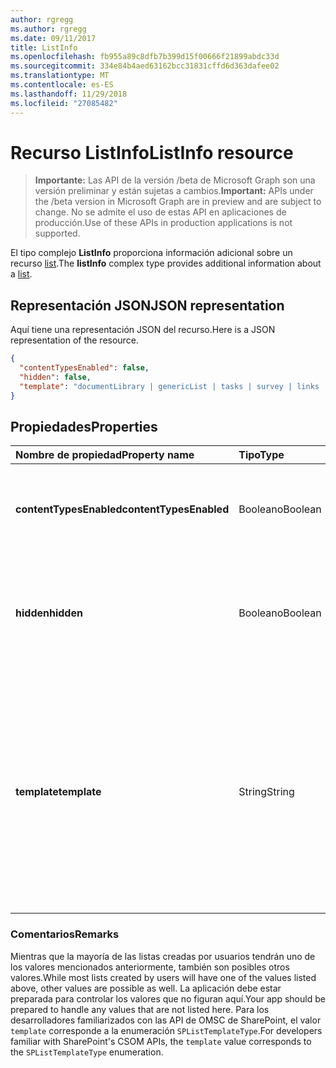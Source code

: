```yaml
---
author: rgregg
ms.author: rgregg
ms.date: 09/11/2017
title: ListInfo
ms.openlocfilehash: fb955a89c8dfb7b399d15f00666f21899abdc33d
ms.sourcegitcommit: 334e84b4aed63162bcc31831cffd6d363dafee02
ms.translationtype: MT
ms.contentlocale: es-ES
ms.lasthandoff: 11/29/2018
ms.locfileid: "27085482"
---
```

# <a name="listinfo-resource"></a><span data-ttu-id="bfe0f-102">Recurso ListInfo</span><span class="sxs-lookup"><span data-stu-id="bfe0f-102">ListInfo resource</span></span>

> <span data-ttu-id="bfe0f-103">**Importante:** Las API de la versión /beta de Microsoft Graph son una versión preliminar y están sujetas a cambios.</span><span class="sxs-lookup"><span data-stu-id="bfe0f-103">**Important:** APIs under the /beta version in Microsoft Graph are in preview and are subject to change.</span></span> <span data-ttu-id="bfe0f-104">No se admite el uso de estas API en aplicaciones de producción.</span><span class="sxs-lookup"><span data-stu-id="bfe0f-104">Use of these APIs in production applications is not supported.</span></span>

<span data-ttu-id="bfe0f-105">El tipo complejo **ListInfo** proporciona información adicional sobre un recurso [list][].</span><span class="sxs-lookup"><span data-stu-id="bfe0f-105">The **listInfo** complex type provides additional information about a [list][].</span></span>

[list]: list.md

## <a name="json-representation"></a><span data-ttu-id="bfe0f-107">Representación JSON</span><span class="sxs-lookup"><span data-stu-id="bfe0f-107">JSON representation</span></span>

<span data-ttu-id="bfe0f-108">Aquí tiene una representación JSON del recurso.</span><span class="sxs-lookup"><span data-stu-id="bfe0f-108">Here is a JSON representation of the resource.</span></span>

<!-- {
  "blockType": "resource",
  "optionalProperties": [
  ],
  "@odata.type": "microsoft.graph.listInfo"
}-->

```json
{
  "contentTypesEnabled": false,
  "hidden": false,
  "template": "documentLibrary | genericList | tasks | survey | links | announcements | contacts | ..."
}
```

## <a name="properties"></a><span data-ttu-id="bfe0f-109">Propiedades</span><span class="sxs-lookup"><span data-stu-id="bfe0f-109">Properties</span></span>

| <span data-ttu-id="bfe0f-110">Nombre de propiedad</span><span class="sxs-lookup"><span data-stu-id="bfe0f-110">Property name</span></span>           | <span data-ttu-id="bfe0f-111">Tipo</span><span class="sxs-lookup"><span data-stu-id="bfe0f-111">Type</span></span>    | <span data-ttu-id="bfe0f-112">Descripción</span><span class="sxs-lookup"><span data-stu-id="bfe0f-112">Description</span></span>
|:------------------------|:--------|:------------------------------------------------
| <span data-ttu-id="bfe0f-113">**contentTypesEnabled**</span><span class="sxs-lookup"><span data-stu-id="bfe0f-113">**contentTypesEnabled**</span></span> | <span data-ttu-id="bfe0f-114">Booleano</span><span class="sxs-lookup"><span data-stu-id="bfe0f-114">Boolean</span></span> | <span data-ttu-id="bfe0f-115">Si es `true`, indica que los tipos de contenido están habilitados para esta lista.</span><span class="sxs-lookup"><span data-stu-id="bfe0f-115">If `true`, indicates that content types are enabled for this list.</span></span>
| <span data-ttu-id="bfe0f-116">**hidden**</span><span class="sxs-lookup"><span data-stu-id="bfe0f-116">**hidden**</span></span>              | <span data-ttu-id="bfe0f-117">Booleano</span><span class="sxs-lookup"><span data-stu-id="bfe0f-117">Boolean</span></span> | <span data-ttu-id="bfe0f-118">Si es `true`, indica que la lista no es visible normalmente en la experiencia del usuario de SharePoint.</span><span class="sxs-lookup"><span data-stu-id="bfe0f-118">If `true`, indicates that the list is not normally visible in the SharePoint user experience.</span></span>
| <span data-ttu-id="bfe0f-119">**template**</span><span class="sxs-lookup"><span data-stu-id="bfe0f-119">**template**</span></span>            | <span data-ttu-id="bfe0f-120">String</span><span class="sxs-lookup"><span data-stu-id="bfe0f-120">String</span></span>  | <span data-ttu-id="bfe0f-121">Un valor enumerado que representa la plantilla de lista base usada al crear la lista.</span><span class="sxs-lookup"><span data-stu-id="bfe0f-121">An enumerated value that represents the base list template used in creating the list.</span></span> <span data-ttu-id="bfe0f-122">Los valores posibles incluyen `documentLibrary`, `genericList`, `task`, `survey`, `announcements`, `contacts` y más.</span><span class="sxs-lookup"><span data-stu-id="bfe0f-122">Possible values include `documentLibrary`, `genericList`, `task`, `survey`, `announcements`, `contacts`, and more.</span></span>

### <a name="remarks"></a><span data-ttu-id="bfe0f-123">Comentarios</span><span class="sxs-lookup"><span data-stu-id="bfe0f-123">Remarks</span></span>

<span data-ttu-id="bfe0f-124">Mientras que la mayoría de las listas creadas por usuarios tendrán uno de los valores mencionados anteriormente, también son posibles otros valores.</span><span class="sxs-lookup"><span data-stu-id="bfe0f-124">While most lists created by users will have one of the values listed above, other values are possible as well.</span></span>
<span data-ttu-id="bfe0f-125">La aplicación debe estar preparada para controlar los valores que no figuran aquí.</span><span class="sxs-lookup"><span data-stu-id="bfe0f-125">Your app should be prepared to handle any values that are not listed here.</span></span>
<span data-ttu-id="bfe0f-126">Para los desarrolladores familiarizados con las API de OMSC de SharePoint, el valor `template` corresponde a la enumeración `SPListTemplateType`.</span><span class="sxs-lookup"><span data-stu-id="bfe0f-126">For developers familiar with SharePoint's CSOM APIs, the `template` value corresponds to the `SPListTemplateType` enumeration.</span></span>

<!-- uuid: 8fcb5dbc-d5aa-4681-8e31-b001d5168d79
2015-10-25 14:57:30 UTC -->
<!-- {
  "type": "#page.annotation",
  "description": "",
  "keywords": "",
  "section": "documentation",
  "tocPath": ""
}-->
